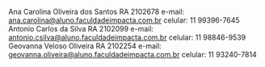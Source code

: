 Ana Carolina Oliveira dos Santos RA 2102678 e-mail: ana.carolina@aluno.faculdadeimpacta.com.br      celular: 11 99396-7645
Antonio Carlos da Silva          RA 2102099 e-mail: antonio.csilva@aluno.faculdadeimpacta.com.br    celular: 11 98846-9539
Geovanna Veloso Oliveira         RA 2102254 e-mail: geovanna.oliveira@aluno.faculdadeimpacta.com.br celular: 11 93240-7814

